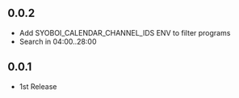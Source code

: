 ## 0.0.2
* Add SYOBOI_CALENDAR_CHANNEL_IDS ENV to filter programs
* Search in 04:00..28:00

## 0.0.1
* 1st Release
